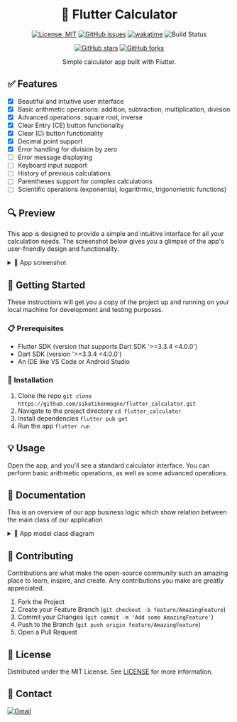 <h1 align="center">  🧮  Flutter Calculator </h1>

<div align="center">

[![License: MIT](https://img.shields.io/badge/License-MIT-yellow.svg)](https://opensource.org/licenses/MIT)
[![GitHub issues](https://img.shields.io/github/issues/sikatikenmogne/flutter_calculator)](https://github.com/sikatikenmogne/flutter_calculator/issues)
[![wakatime](https://wakatime.com/badge/user/018cee13-789a-4312-ba87-bff7005ff31b/project/372f01fd-4d0b-483b-b027-de232d6b4adb.svg)](https://wakatime.com/badge/user/018cee13-789a-4312-ba87-bff7005ff31b/project/372f01fd-4d0b-483b-b027-de232d6b4adb)
![Build Status](https://github.com/sikatikenmogne/flutter_calculator/actions/workflows/flutter-ci.yml/badge.svg)
<!-- [![Coverage Status](https://coveralls.io/repos/github/yourusername/yourrepository/badge.svg?branch=master)](https://coveralls.io/github/yourusername/yourrepository?branch=master) -->
[![GitHub stars](https://img.shields.io/github/stars/sikatikenmogne/flutter_calculator)](https://github.com/sikatikenmogne/flutter_calculator/stargazers)
[![GitHub forks](https://img.shields.io/github/forks/sikatikenmogne/flutter_calculator)](https://github.com/sikatikenmogne/flutter_calculator/network)

Simple calculator app built with Flutter.

</div>

## ✅ Features

- [x] Beautiful and intuitive user interface
- [x] Basic arithmetic operations: addition, subtraction, multiplication, division
- [x] Advanced operations: square root, inverse
- [x] Clear Entry (CE) button functionality
- [x] Clear (C) button functionality
- [x] Decimal point support
- [x] Error handling for division by zero
- [ ] Error message displaying
- [ ] Keyboard input support
- [ ] History of previous calculations
- [ ] Parentheses support for complex calculations
- [ ] Scientific operations (exponential, logarithmic, trigonometric functions)
  
## :mag: Preview

This app is designed to provide a simple and intuitive interface for all your calculation needs. The screenshot below gives you a glimpse of the app's user-friendly design and functionality.

<details>
<summary>📸 App screenshot</summary>
<div align="center">

<img src="screenshot.png" height="600px">

</div>
</details>

## :rocket: Getting Started

These instructions will get you a copy of the project up and running on your local machine for development and testing purposes.

### :clipboard: Prerequisites

- Flutter SDK (version that supports Dart SDK '>=3.3.4 <4.0.0')
- Dart SDK (version '>=3.3.4 <4.0.0')
- An IDE like VS Code or Android Studio

### :wrench: Installation

1. Clone the repo `git clone https://github.com/sikatikenmogne/flutter_calculator.git`
2. Navigate to the project directory `cd flutter_calculator`
3. Install dependencies `flutter pub get`
4. Run the app `flutter run`

## :bulb: Usage

Open the app, and you'll see a standard calculator interface. You can perform basic arithmetic operations, as well as some advanced operations.

## :book: Documentation

This is an overview of our app business logic which show relation between the main class of our application

<details>
<summary>📃 App model class diagram</summary>
<div align="center">

![DomainClassDiagram](docs/diagrams/src/Model_class_diagram/modelClassDiagram.png)

</div>
</details>

## :handshake: Contributing

Contributions are what make the open-source community such an amazing place to learn, inspire, and create. Any contributions you make are greatly appreciated.

   1. Fork the Project
   2. Create your Feature Branch (`git checkout -b feature/AmazingFeature`)
   3. Commit your Changes (`git commit -m 'Add some AmazingFeature'`)
   4. Push to the Branch (`git push origin feature/AmazingFeature`)
   5. Open a Pull Request

## :page_with_curl: License

Distributed under the MIT License. See [LICENSE](LICENSE) for more information.

## :email: Contact

[![Gmail](https://img.shields.io/badge/Gmail-D14836?style=for-the-badge&logo=gmail&logoColor=white)](mailto:sikatikenmogne@gmail.com)
